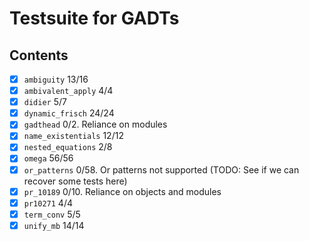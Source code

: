 # Testsuite for GADTs

## Contents
 - [x] `ambiguity` 13/16
 - [x] `ambivalent_apply` 4/4
 - [x] `didier` 5/7
 - [x] `dynamic_frisch` 24/24
 - [x] `gadthead` 0/2. Reliance on modules
 - [x] `name_existentials` 12/12
 - [x] `nested_equations` 2/8
 - [x] `omega` 56/56
 - [x] `or_patterns` 0/58. Or patterns not supported (TODO: See if we can recover some tests here)
 - [x] `pr_10189` 0/10. Reliance on objects and modules
 - [x] `pr10271` 4/4
 - [x] `term_conv` 5/5
 - [x] `unify_mb` 14/14
